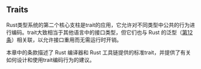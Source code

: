 ## Traits

Rust类型系统的第二个核心支柱是trait的应用，它允许对不同类型中公共的行为进行编码。trait大致相当于其他语言中的接口类型，但它们也与 Rust 的泛型（[第12条](../chapter_2_traits/12_generics.html)）相关联，以允许接口重用而无需运行时开销。

本章中的条款描述了 Rust 编译器和 Rust 工具链提供的标准trait，并提供了有关如何设计和使用trait编码行为的建议。
